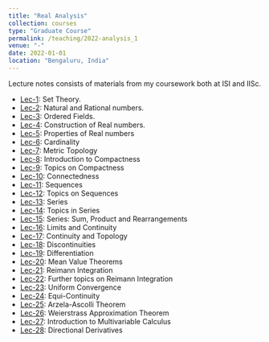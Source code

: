 ```yaml
---
title: "Real Analysis"
collection: courses
type: "Graduate Course"
permalink: /teaching/2022-analysis_1
venue: "-"
date: 2022-01-01
location: "Bengaluru, India"
---
```


Lecture notes consists of materials from my coursework both at ISI and IISc.

- [Lec-1](https://drive.google.com/drive/folders/1Ed6TR9b2NWrZlk_XvkVgeqtedN-EP-V5): Set Theory.
- [Lec-2](https://drive.google.com/drive/folders/1Ed6TR9b2NWrZlk_XvkVgeqtedN-EP-V5): Natural and Rational numbers.
- [Lec-3](https://drive.google.com/drive/folders/1Ed6TR9b2NWrZlk_XvkVgeqtedN-EP-V5): Ordered Fields.
- [Lec-4](https://drive.google.com/drive/folders/1Ed6TR9b2NWrZlk_XvkVgeqtedN-EP-V5): Construction of Real numbers.
- [Lec-5](https://drive.google.com/drive/folders/1Ed6TR9b2NWrZlk_XvkVgeqtedN-EP-V5): Properties of Real numbers
- [Lec-6](https://drive.google.com/drive/folders/1Ed6TR9b2NWrZlk_XvkVgeqtedN-EP-V5): Cardinality
- [Lec-7](https://drive.google.com/drive/folders/1Ed6TR9b2NWrZlk_XvkVgeqtedN-EP-V5): Metric Topology
- [Lec-8](https://drive.google.com/drive/folders/1Ed6TR9b2NWrZlk_XvkVgeqtedN-EP-V5): Introduction to Compactness
- [Lec-9](https://drive.google.com/drive/folders/1Ed6TR9b2NWrZlk_XvkVgeqtedN-EP-V5): Topics on Compactness
- [Lec-10](https://drive.google.com/drive/folders/1Ed6TR9b2NWrZlk_XvkVgeqtedN-EP-V5): Connectedness
- [Lec-11](https://drive.google.com/drive/folders/1Ed6TR9b2NWrZlk_XvkVgeqtedN-EP-V5): Sequences
- [Lec-12](https://drive.google.com/drive/folders/1Ed6TR9b2NWrZlk_XvkVgeqtedN-EP-V5): Topics on Sequences
- [Lec-13](https://drive.google.com/drive/folders/1Ed6TR9b2NWrZlk_XvkVgeqtedN-EP-V5): Series
- [Lec-14](https://drive.google.com/drive/folders/1Ed6TR9b2NWrZlk_XvkVgeqtedN-EP-V5): Topics in Series
- [Lec-15](https://drive.google.com/drive/folders/1Ed6TR9b2NWrZlk_XvkVgeqtedN-EP-V5): Series: Sum, Product and Rearrangements
- [Lec-16](https://drive.google.com/drive/folders/1Ed6TR9b2NWrZlk_XvkVgeqtedN-EP-V5): Limits and Continuity
- [Lec-17](https://drive.google.com/drive/folders/1Ed6TR9b2NWrZlk_XvkVgeqtedN-EP-V5): Continuity and Topology
- [Lec-18](https://drive.google.com/drive/folders/1Ed6TR9b2NWrZlk_XvkVgeqtedN-EP-V5): Discontinuities
- [Lec-19](https://drive.google.com/drive/folders/1Ed6TR9b2NWrZlk_XvkVgeqtedN-EP-V5): Differentiation
- [Lec-20](https://drive.google.com/drive/folders/1Ed6TR9b2NWrZlk_XvkVgeqtedN-EP-V5): Mean Value Theorems
- [Lec-21](https://drive.google.com/drive/folders/1Ed6TR9b2NWrZlk_XvkVgeqtedN-EP-V5): Reimann Integration
- [Lec-22](https://drive.google.com/drive/folders/1Ed6TR9b2NWrZlk_XvkVgeqtedN-EP-V5): Further topics on Reimann Integration
- [Lec-23](https://drive.google.com/drive/folders/1Ed6TR9b2NWrZlk_XvkVgeqtedN-EP-V5): Uniform Convergence
- [Lec-24](https://drive.google.com/drive/folders/1Ed6TR9b2NWrZlk_XvkVgeqtedN-EP-V5): Equi-Continuity
- [Lec-25](https://drive.google.com/drive/folders/1Ed6TR9b2NWrZlk_XvkVgeqtedN-EP-V5): Arzela-Ascolli Theorem
- [Lec-26](https://drive.google.com/drive/folders/1Ed6TR9b2NWrZlk_XvkVgeqtedN-EP-V5): Weierstrass Approximation Theorem
- [Lec-27](https://drive.google.com/drive/folders/1Ed6TR9b2NWrZlk_XvkVgeqtedN-EP-V5): Introduction to Multivariable Calculus
- [Lec-28](https://drive.google.com/drive/folders/1Ed6TR9b2NWrZlk_XvkVgeqtedN-EP-V5): Directional Derivatives
